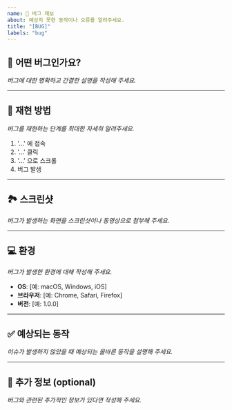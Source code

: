 ```yaml
---
name: 🐞 버그 제보
about: 예상치 못한 동작이나 오류를 알려주세요.
title: "[BUG]"
labels: "bug"
---
```


## 🐞 어떤 버그인가요?

_버그에 대한 명확하고 간결한 설명을 작성해 주세요._

---

## 👟 재현 방법

_버그를 재현하는 단계를 최대한 자세히 알려주세요._

1. '...' 에 접속
2. '...' 클릭
3. '...' 으로 스크롤
4. 버그 발생

---

## 🏞️ 스크린샷

_버그가 발생하는 화면을 스크린샷이나 동영상으로 첨부해 주세요._

---

## 💻 환경

_버그가 발생한 환경에 대해 작성해 주세요._

- **OS**: [예: macOS, Windows, iOS]
- **브라우저**: [예: Chrome, Safari, Firefox]
- **버전**: [예: 1.0.0]

---

## ✅ 예상되는 동작

_이슈가 발생하지 않았을 때 예상되는 올바른 동작을 설명해 주세요._

---

## 📌 추가 정보 (optional)

_버그와 관련된 추가적인 정보가 있다면 작성해 주세요._
